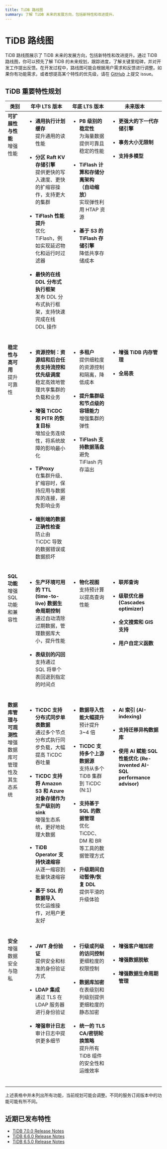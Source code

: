 ```yaml
---
title: TiDB 路线图
summary: 了解 TiDB 未来的发展方向，包括新特性和改进提升。
---
```


# TiDB 路线图

TiDB 路线图展示了 TiDB 未来的发展方向，包括新特性和改进提升。通过 TiDB 路线图，你可以预先了解 TiDB 的未来规划，跟踪进度，了解关键里程碑，并对开发工作提出反馈。在开发过程中，路线图可能会根据用户需求和反馈进行调整。如果你有功能需求，或者想提高某个特性的优先级，请在 [GitHub](https://github.com/pingcap/tidb/issues) 上提交 issue。

## TiDB 重要特性规划

<table>
  <thead>
    <tr>
      <th>类别</th>
      <th>年中 LTS 版本</th>
      <th>年底 LTS 版本</th>
      <th>未来版本</th>
    </tr>
  </thead>
  <tbody valign="top">
    <tr>
      <td>
        <b>可扩展性与性能</b><br />增强性能
      </td>
      <td>
        <ul>
          <li>
            <b>通用执行计划缓存</b><br />提升通用的读性能
          </li>
          <br />
          <li>
            <b>分区 Raft KV 存储引擎</b><br />提供更快的写入速度、更快的扩缩容操作，支持更大的集群
          </li>
          <br />
          <li>
            <b>TiFlash 性能提升</b><br />优化 TiFlash，例如实现延迟物化和运行时过滤器
          </li>
          <br />
          <li>
            <b>最快的在线 DDL 分布式执行框架</b><br />发布 DDL 分布式执行框架，支持快速完成在线 DDL 操作
          </li>
          <br />
        </ul>
      </td>
      <td>
        <ul>
          <li>
            <b>PB 级别的稳定性</b><br />
            为海量数据提供可靠且稳定的性能
          </li>
          <br />
          <li>
            <b>TiFlash 计算和存储分离架构 （自动缩放）</b><br />
            实现弹性利用 HTAP 资源
          </li>
          <br />
          <li>
            <b>基于 S3 的 TiFlash 存储引擎</b>
            <br />降低共享存储成本
          </li>
          <br />
        </ul>
      </td>
      <td>
        <ul>
          <li>
            <b>更强大的下一代存储引擎</b>
          </li>
          <br />
          <li>
            <b>事务大小无限制</b>
          </li>
          <br />
          <li>
            <b>支持多模型</b>
          </li>
          <br />
        </ul>
      </td>
    </tr>
    <tr>
      <td>
        <b>稳定性与高可用</b>
        <br />提升可靠性
      </td>
      <td>
        <ul>
          <li>
            <b>资源控制：资源组和后台任务支持流控和优先级调度</b><br />
            稳定高效地管理共享集群的负载和业务
          </li>
          <br />
          <li>
            <b>增强 TiCDC 和 PITR 的恢复目标</b>
            <br />增加业务连续性，将系统故障的影响最小化
          </li>
          <br />
          <li>
            <b>TiProxy</b>
            <br />在集群升级、扩缩容时，保持应用与数据库的连接，避免影响业务
          </li>
          <br />
          <li>
            <b>端到端的数据正确性检查</b>
            <br />防止由 TiCDC 导致的数据错误或数据损坏
          </li>
          <br />
        </ul>
      </td>
      <td>
        <ul>
          <li>
            <b>多租户</b>
            <br />提供细粒度的资源控制和隔离，降低成本
          </li>
          <br />
          <li>
            <b>提升集群级和节点级的容错能力</b>
            <br />增强集群的弹性
          </li>
          <br />
          <li>
            <b>TiFlash 支持数据落盘</b>
            <br />避免 TiFlash 内存溢出
          </li>
          <br />
        </ul>
      </td>
      <td>
        <ul>
          <li>
            <b>增强 TiDB 内存管理</b>
          </li>
          <br />
          <li>
            <b>全局表</b>
          </li>
          <br />
        </ul>
      </td>
    </tr>
    <tr>
      <td>
        <b>SQL 功能</b>
        <br />增强 SQL 功能和兼容性
      </td>
      <td>
        <ul>
          <li>
            <b>生产环境可用的 TTL (time-to-live) 数据生命周期控制</b>
            <br />通过自动清除过期数据，管理数据库大小，提升性能
          </li>
          <br />
          <li>
            <b>表级别的闪回</b>
            <br />支持通过 SQL 将单个表回退到指定的时间点
          </li>
          <br />
        </ul>
      </td>
      <td>
        <ul>
          <li>
            <b>物化视图</b>
            <br />支持预计算以提高查询性能
          </li>
          <br />
        </ul>
      </td>
      <td>
        <ul>
          <li>
            <b>联邦查询</b>
          </li>
          <br />
          <li>
            <b>级联优化器 (Cascades optimizer)</b>
          </li>
          <br />
          <li>
            <b>全文搜索和 GIS 支持</b>
          </li>
          <br />
          <li>
            <b>用户自定义函数</b>
          </li>
          <br />
        </ul>
      </td>
    </tr>
    <tr>
      <td>
        <b>数据库管理与可观测性</b>
        <br />增强数据库可管理性及其生态系统
      </td>
      <td>
        <ul>
          <li>
            <b>TiCDC 支持分布式同步单表数据</b>
            <br />通过多个节点分布式执行同步负载，大幅提高 TiCDC 吞吐量
          </li>
          <br />
          <li>
            <b
              >TiCDC 支持将 Amazon S3 和 Azure 对象存储作为生产级别的 sink</b
            >
            <br />增强生态系统，更好地处理大数据
          </li>
          <br />
          <li>
            <b>TiDB Operator 支持快速缩容</b>
            <br />从逐一缩容到批量快速缩容
          </li>
          <br />
          <li>
            <b>基于 SQL 的数据导入</b>
            <br />优化运维操作，对用户更友好
          </li>
          <br />
        </ul>
      </td>
      <td>
        <ul>
          <li>
            <b>数据导入性能大幅提升</b>
            <br />预计提升 3~4 倍
          </li>
          <br />
          <li>
            <b>TiCDC 支持多个上游数据源</b>
            <br />支持从多个 TiDB 集群到 TiCDC (N:1)
          </li>
          <br />
          <li>
            <b>支持基于 SQL 的数据管理</b>
            <br />优化 TiCDC、DM 和 BR 等工具的数据管理方式
          </li>
          <br />
          <li>
            <b>升级期间自动暂停/恢复 DDL</b>
            <br />提供平滑的升级体验
          </li>
          <br />
        </ul>
      </td>
      <td>
        <ul>
          <li>
            <b>AI 索引 (AI-indexing)</b>
          </li>
          <br />
          <li>
            <b>支持迁移异构数据库</b>
          </li>
          <br />
          <li>
            <b>使用 AI 赋能 SQL 性能优化 (Re-invented AI-SQL performance advisor)</b>
          </li>
        </ul>
      </td>
    </tr>
    <tr>
      <td>
        <b>安全</b>
        <br />增强数据安全与隐私
      </td>
      <td>
        <ul>
          <li>
            <b>JWT 身份验证</b>
            <br />提供安全和标准的身份验证方式
          </li>
          <br />
          <li>
            <b>LDAP 集成</b>
            <br />通过 TLS 在 LDAP 服务器进行身份验证
          </li>
          <br />
          <li>
            <b>增强审计日志</b>
            <br />
            审计日志中提供更多细节
          </li>
          <br />
        </ul>
      </td>
      <td>
        <ul>
          <li>
            <b>行级或列级的访问控制</b>
            <br />
            更细粒度的权限控制
          </li>
          <br />
          <li>
            <b>数据库加密</b>
            <br />在表级别和列级别提供更细粒度的静态加密
          </li>
          <br />
          <li>
            <b>统一的 TLS CA/密钥轮换策略</b>
            <br />提升所有 TiDB 组件的安全性和运维效率
          </li>
          <br />
        </ul>
      </td>
      <td>
        <ul>
          <li>
            <b>增强客户端加密</b>
          </li>
          <br />
          <li>
            <b>增强数据脱敏</b>
          </li>
          <br />
          <li>
            <b>增强数据生命周期管理</b>
          </li>
          <br />
        </ul>
      </td>
    </tr>
  </tbody>
</table>

上述表格中并未列出所有功能，当前规划可能会调整。不同的服务订阅版本中的功能可能有所不同。

## 近期已发布特性

- [TiDB 7.0.0 Release Notes](/releases/release-7.0.0.md)
- [TiDB 6.6.0 Release Notes](/releases/release-6.6.0.md)
- [TiDB 6.5.0 Release Notes](/releases/release-6.5.0.md)
